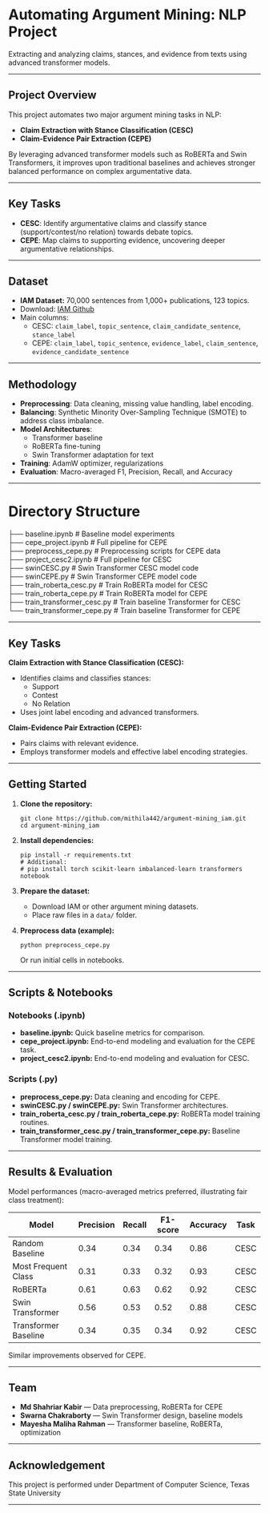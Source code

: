 # Automating Argument Mining: NLP Project

Extracting and analyzing claims, stances, and evidence from texts using advanced transformer models.

---

## Project Overview

This project automates two major argument mining tasks in NLP:
- **Claim Extraction with Stance Classification (CESC)**
- **Claim-Evidence Pair Extraction (CEPE)**

By leveraging advanced transformer models such as RoBERTa and Swin Transformers, it improves upon traditional baselines and achieves stronger balanced performance on complex argumentative data.

---

## Key Tasks

- **CESC**: Identify argumentative claims and classify stance (support/contest/no relation) towards debate topics.
- **CEPE**: Map claims to supporting evidence, uncovering deeper argumentative relationships.

---

## Dataset

- **IAM Dataset:** 70,000 sentences from 1,000+ publications, 123 topics.
- Download: [IAM Github](https://github.com/LiyingCheng95/IAM)
- Main columns:
    - CESC: `claim_label`, `topic_sentence`, `claim_candidate_sentence`, `stance_label`
    - CEPE: `claim_label`, `topic_sentence`, `evidence_label`, `claim_sentence`, `evidence_candidate_sentence`

---

## Methodology

- **Preprocessing**: Data cleaning, missing value handling, label encoding.
- **Balancing**: Synthetic Minority Over-Sampling Technique (SMOTE) to address class imbalance.
- **Model Architectures**:
    - Transformer baseline
    - RoBERTa fine-tuning
    - Swin Transformer adaptation for text
- **Training**: AdamW optimizer, regularizations
- **Evaluation**: Macro-averaged F1, Precision, Recall, and Accuracy

---

# Directory Structure

├── baseline.ipynb              # Baseline model experiments  
├── cepe_project.ipynb          # Full pipeline for CEPE  
├── preprocess_cepe.py          # Preprocessing scripts for CEPE data  
├── project_cesc2.ipynb         # Full pipeline for CESC  
├── swinCESC.py                 # Swin Transformer CESC model code  
├── swinCEPE.py                 # Swin Transformer CEPE model code  
├── train_roberta_cesc.py       # Train RoBERTa model for CESC  
├── train_roberta_cepe.py       # Train RoBERTa model for CEPE  
├── train_transformer_cesc.py   # Train baseline Transformer for CESC  
└── train_transformer_cepe.py   # Train baseline Transformer for CEPE  


---

## Key Tasks

**Claim Extraction with Stance Classification (CESC):**
- Identifies claims and classifies stances:
  - Support
  - Contest
  - No Relation
- Uses joint label encoding and advanced transformers.

**Claim-Evidence Pair Extraction (CEPE):**
- Pairs claims with relevant evidence.
- Employs transformer models and effective label encoding strategies.

---

## Getting Started

1. **Clone the repository:**
    ```
    git clone https://github.com/mithila442/argument-mining_iam.git
    cd argument-mining_iam
    ```

2. **Install dependencies:**
    ```
    pip install -r requirements.txt
    # Additional: 
    # pip install torch scikit-learn imbalanced-learn transformers notebook
    ```

3. **Prepare the dataset:**
    - Download IAM or other argument mining datasets.
    - Place raw files in a `data/` folder.

4. **Preprocess data (example):**
    ```
    python preprocess_cepe.py
    ```
    Or run initial cells in notebooks.

---

## Scripts & Notebooks

### Notebooks (.ipynb)
- **baseline.ipynb:** Quick baseline metrics for comparison.
- **cepe_project.ipynb:** End-to-end modeling and evaluation for the CEPE task.
- **project_cesc2.ipynb:** End-to-end modeling and evaluation for CESC.

### Scripts (.py)
- **preprocess_cepe.py:** Data cleaning and encoding for CEPE.
- **swinCESC.py / swinCEPE.py:** Swin Transformer architectures.
- **train_roberta_cesc.py / train_roberta_cepe.py:** RoBERTa model training routines.
- **train_transformer_cesc.py / train_transformer_cepe.py:** Baseline Transformer model training.

---

## Results & Evaluation

Model performances (macro-averaged metrics preferred, illustrating fair class treatment):

| Model                | Precision | Recall | F1-score | Accuracy | Task  |
|----------------------|-----------|--------|----------|----------|-------|
| Random Baseline      | 0.34      | 0.34   | 0.34     | 0.86     | CESC  |
| Most Frequent Class  | 0.31      | 0.33   | 0.32     | 0.93     | CESC  |
| RoBERTa              | 0.61      | 0.63   | 0.62     | 0.92     | CESC  |
| Swin Transformer     | 0.56      | 0.53   | 0.52     | 0.88     | CESC  |
| Transformer Baseline | 0.34      | 0.35   | 0.34     | 0.92     | CESC  |

Similar improvements observed for CEPE.

---

## Team

- **Md Shahriar Kabir** — Data preprocessing, RoBERTa for CEPE
- **Swarna Chakraborty** — Swin Transformer design, baseline models
- **Mayesha Maliha Rahman** — Transformer baseline, RoBERTa, optimization

---

## Acknowledgement

This project is performed under Department of Computer Science, Texas State University

---

